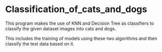# Classification_of_cats_and_dogs


This program makes the use of KNN and Decision Tree as classifiers to classify the given dataset images into cats and dogs.





This includes the training of models using these two algorithms and then classify the test data based on it.
